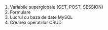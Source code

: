 1. Variabile superglobale (GET, POST, SESSION)
2. Formulare
3. Lucrul cu baza de date MySQL
4. Crearea operatiilor CRUD
